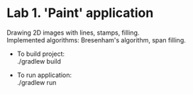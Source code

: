 # Lab 1. 'Paint' application

Drawing 2D images with lines, stamps, filling.\
Implemented algorithms: Bresenham's algorithm, span filling.

* To build project: \
./gradlew build


* To run application: \
./gradlew run
